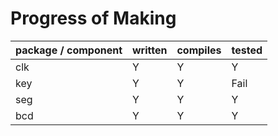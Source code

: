 # Progress of Making

| package / component | written | compiles | tested |
| ------------------- | ------- | -------- | ------ |
| clk                 | Y       | Y        | Y      |
| key                 | Y       | Y        | Fail   |
| seg                 | Y       | Y        | Y      |
| bcd                 | Y       | Y        | Y      |
